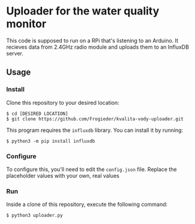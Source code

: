 # Uploader for the water quality monitor

This code is supposed to run on a RPi that's listening to an Arduino.
It recieves data from 2.4GHz radio module and uploads them to an InfluxDB server.

## Usage
### Install
Clone this repository to your desired location:
``` shell
$ cd [DESIRED LOCATION]
$ git clone https://github.com/Frogieder/kvalita-vody-uploader.git
```
This program requires the `influxdb` library.
You can install it by running:
```shell
$ python3 -m pip install influxdb
```
 ### Configure
To configure this, you'll need to edit the `config.json` file.
Replace the placeholder values with your own, real values

### Run
Inside a clone of this repository, execute the following command:
```shell
$ python3 uploader.py
```